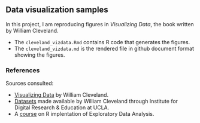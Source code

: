 ## Data visualization samples
In this project, I am reproducing figures in *Visualizing Data*, the book written  by William Cleveland. 
- The `cleveland_vizdata.Rmd` contains R code that generates the figures.
- The `cleveland_vizdata.md` is the rendered file in github document format showing the figures.

### References
Sources consulted:
- [Visualizing Data](https://www.amazon.com/Visualizing-Data-William-S-Cleveland/dp/0963488406) by William Cleveland.
- [Datasets](https://stats.idre.ucla.edu/other/examples/vizdata/) made available by William Cleveland through Institute for Digital Research & Education at UCLA.
- A [course](https://mgimond.github.io/ES218/Week01.html) on R implentation of Exploratory Data Analysis.
